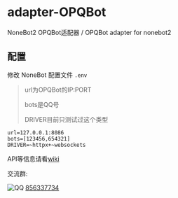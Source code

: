 # adapter-OPQBot
NoneBot2 OPQBot适配器 / OPQBot adapter for nonebot2


## 配置
修改 NoneBot 配置文件 `.env`

>url为OPQBot的IP:PORT
> 
>bots是QQ号
> 
>DRIVER目前只测试过这个类型

```
url=127.0.0.1:8086
bots=[123456,654321]
DRIVER=~httpx+~websockets
```


API等信息请看[wiki](https://github.com/opq-osc/nonebot-adapter-opqbot/wiki)

交流群:

![QQ](https://img.shields.io/badge/QQ-EB1923?logo=tencent-qq&logoColor=white) [856337734](https://qm.qq.com/q/aG7ipCZD2M)